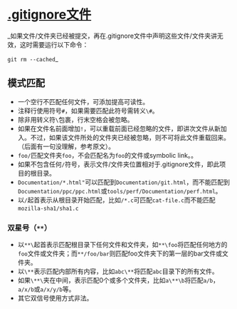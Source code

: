 # [.gitignore文件](https://git-scm.com/docs/gitignore)

\_如果文件/文件夹已经被提交，再在.gitignore文件中声明这些文件/文件夹讲无效，这时需要运行以下命令：

`git rm --cached`\_

## 模式匹配

-   一个空行不匹配任何文件，可添加提高可读性。
-   注释行使用符号`#`，如果需要匹配此符号需转义`\#`。
-   除非用转义符`\`包裹，行末空格会被忽略。
-   如果在文件名前面增加`!`，可以重载前面已经忽略的文件，即讲次文件从新加入。不过，如果该文件所处的文件夹已经被忽略，则不可将此文件重载回来。（后面有一句没理解，参考原文）。
-   `foo/`匹配文件夹`foo`，不会匹配名为`foo`的文件或symbolic link。。
-   如果不包含任何`/`符号，表示文件/文件夹位置相对于.gitignore文件，即此项目的根目录。
-   `Documentation/*.html"`可以匹配到`Documentation/git.html`，而不能匹配到`Documentation/ppc/ppc.html`或`tools/perf/Documentation/perf.html`。
-   以`/`起首表示从根目录开始匹配，比如`/*.c`可匹配`cat-file.c`而不能匹配`mozilla-sha1/sha1.c`

### 双星号（`**`）

-   以`**\`起首表示匹配根目录下任何文件和文件夹，如`**\foo`将匹配任何地方的`foo`文件或文件夹；而`**/foo/bar`则匹配foo文件夹下的第一层的bar文件或文件夹。
-   以`\**`表示匹配内部所有内容，比如`abc\**`将匹配`abc`目录下的所有文件。
-   如果`\**\`夹在中间，表示匹配0个或多个文件夹，比如`a\**\b`将匹配`a/b`，`a/x/b`或`a/x/y/b`等。
-   其它双信号使用方式非法。
